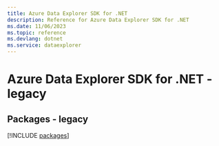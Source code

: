 ```yaml
---
title: Azure Data Explorer SDK for .NET
description: Reference for Azure Data Explorer SDK for .NET
ms.date: 11/06/2023
ms.topic: reference
ms.devlang: dotnet
ms.service: dataexplorer
---
```

# Azure Data Explorer SDK for .NET - legacy
## Packages - legacy
[!INCLUDE [packages](data-explorer-index.md)]